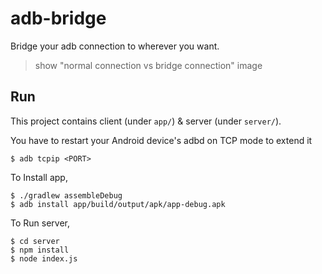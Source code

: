 # adb-bridge

Bridge your adb connection to wherever you want.

> show "normal connection vs bridge connection" image

## Run

This project contains client (under `app/`) & server (under `server/`).

You have to restart your Android device's adbd on TCP mode to extend it

```
$ adb tcpip <PORT>
```

To Install app,

```
$ ./gradlew assembleDebug
$ adb install app/build/output/apk/app-debug.apk
```

To Run server,

```
$ cd server
$ npm install
$ node index.js
```
